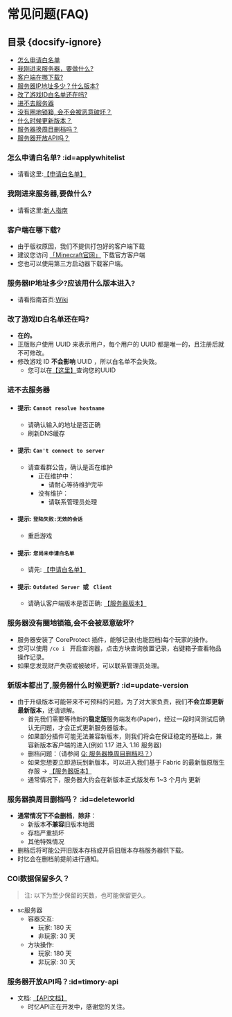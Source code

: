 # 常见问题(FAQ)

## 目录 {docsify-ignore}

- [怎么申请白名单](#applywhitelist)
- [我刚进来服务器，要做什么?](#我刚进来服务器要做什么)
- [客户端在哪下载?](#客户端在哪下载)
- [服务器IP地址多少？什么版本?](#服务器IP地址多少应该用什么版本进入)
- [改了游戏ID白名单还在吗?](#改了游戏ID白名单还在吗)
- [进不去服务器](#进不去服务器)
- [没有圈地锁箱, 会不会被恶意破坏？](#服务器没有圈地锁箱会不会被恶意破坏)
- [什么时候更新版本？](#update-version)
- [服务器换周目删档吗？](#deleteworld)
- [服务器开放API吗？](#timory-api)

### 怎么申请白名单?  :id=applywhitelist
- 请看这里:[【申请白名单】](/zh-CN/join/whitelist.md)

### 我刚进来服务器,要做什么? 
- 请看这里:[新人指南](/zh-CN/guide/playerGuide.md)

### 客户端在哪下载?
- 由于版权原因，我们不提供打包好的客户端下载
- 建议您访问 [「Minecraft官网」](https://minecraft.net) 下载官方客户端
- 您也可以使用第三方启动器下载客户端。

### 服务器IP地址多少?应该用什么版本进入?
- 请看指南首页:[Wiki](/)

### 改了游戏ID白名单还在吗?
- **在的。**
- 正版账户使用 UUID 来表示用户，每个用户的 UUID 都是唯一的，且注册后就不可修改。
- 修改游戏 ID **不会影响** UUID ，所以白名单不会失效。
    - 您可以在[【这里】](https://namemc.com/)查询您的UUID

### 进不去服务器
- #### 提示: ``Cannot resolve hostname``
     - 请确认输入的地址是否正确
     - 刷新DNS缓存
- #### 提示: ``Can't connect to server``
    - 请查看群公告，确认是否在维护
        - 正在维护中：
            - 请耐心等待维护完毕
        - 没有维护：
            - 请联系管理员处理 
- #### 提示: ``登陆失败:无效的会话``
    - 重启游戏
- #### 提示: ``您尚未申请白名单``
    - 请先: [【申请白名单】](/zh-CN/join/whitelist.md)
- #### 提示: ``Outdated Server ``或 `` Client`` 
    - 请确认客户端版本是否正确: [【服务器版本】](/zh-CN/guide/serverInfo.md)
    
### 服务器没有圈地锁箱,会不会被恶意破坏?
- 服务器安装了 CoreProtect 插件，能够记录(也能回档)每个玩家的操作。
- 您可以使用 ``/co i `` 开启查询器，点击方块查询放置记录，右键箱子查看物品操作记录。
- 如果您发现财产失窃或被破坏，可以联系管理员处理。

### 新版本都出了,服务器什么时候更新?  :id=update-version
- 由于升级版本可能带来不可预料的问题，为了对大家负责，我们**不会立即更新最新版本**，还请谅解。
    - 首先我们需要等待新的**稳定版**服务端发布(Paper)，经过一段时间测试后确认无问题，才会正式更新服务器版本。
    - 如果部分插件可能无法兼容新版本，则我们将会在保证稳定的基础上，兼容新版本客户端的进入(例如 1.17 进入 1.16 服务器)
    - 删档问题：（请参阅 [Q: 服务器换周目删档吗？](#服务器换周目删档吗？)）
    - 如果您想要立即游玩到新版本，可以进入我们基于 Fabric 的最新版原版生存服 ->  [【服务器版本】](/zh-CN/guide/serverInfo.md)
    - 通常情况下，服务器大约会在新版本正式版发布 1~3 个月内 更新

### 服务器换周目删档吗？  :id=deleteworld
- **通常情况下不会删档**，**除非**：
    - 新版本**不兼容**旧版本地图
    - 存档严重损坏
    - 其他特殊情况   
- 删档后将可能公开旧版本存档或开启旧版本存档服务器供下载。   
- 时忆会在删档前提前进行通知。    


### COI数据保留多久？

> 注: 以下为至少保留的天数，也可能保留更久。

- sc服务器
    - 容器交互:
        - 玩家: 180 天
        - 非玩家: 30 天
    - 方块操作:
        - 玩家: 180 天
        - 非玩家: 30 天

### 服务器开放API吗？:id=timory-api
- 文档: [【API文档】](/zh-CN/dev/api.md)
    - 时忆API正在开发中，感谢您的关注。

